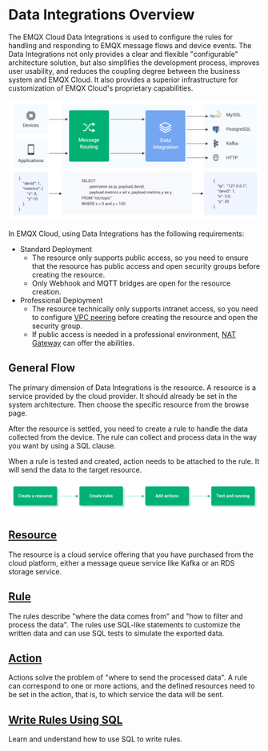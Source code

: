 # Data Integrations Overview


The EMQX Cloud Data Integrations is used to configure the rules for handling and responding to EMQX message flows and device events. The Data Integrations not only provides a clear and flexible "configurable" architecture solution, but also simplifies the development process, improves user usability, and reduces the coupling degree between the business system and EMQX Cloud. It also provides a superior infrastructure for customization of EMQX Cloud's proprietary capabilities.

![](./_assets/integration_intro_01.png)

In EMQX Cloud, using Data Integrations has the following requirements:

- Standard Deployment
    - The resource only supports public access, so you need to ensure that the resource has public access and open security groups before creating the resource.
    - Only Webhook and MQTT bridges are open for the resource creation.
- Professional Deployment
    - The resource technically only supports intranet access, so you need to configure [VPC peering](../deployments/vpc_peering.md) before creating the resource and open the security group.
    - If public access is needed in a professional environment, [NAT Gateway](../vas/vas-intro.md) can offer the abilities.


## General Flow
The primary dimension of Data Integrations is the resource. A resource is a service provided by the cloud provider. It should already be set in the system architecture. Then choose the specific resource from the browse page.

After the resource is settled, you need to create a rule to handle the data collected from the device. The rule can collect and process data in the way you want by using a SQL clause.

When a rule is tested and created, action needs to be attached to the rule. It will send the data to the target resource.

![](./_assets/integration_intro_02.png)

## [Resource](./resources.md)

The resource is a cloud service offering that you have purchased from the cloud platform, either a message queue service like Kafka or an RDS storage service.


## [Rule](./rules.md)
The rules describe "where the data comes from" and "how to filter and process the data". The rules use SQL-like statements to customize the written data and can use SQL tests to simulate the exported data.

## [Action](./rules.md)
Actions solve the problem of "where to send the processed data". A rule can correspond to one or more actions, and the defined resources need to be set in the action, that is, to which service the data will be sent.

## [Write Rules Using SQL](https://docs.emqx.io/en/broker/v4.3/rule/rule-engine.html#sql-statement)
Learn and understand how to use SQL to write rules.